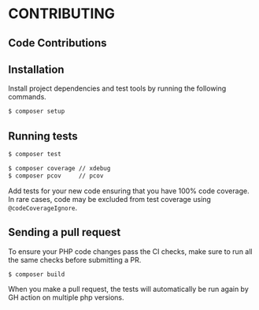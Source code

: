 # CONTRIBUTING

## Code Contributions

## Installation

Install project dependencies and test tools by running the following commands.

```bash
$ composer setup
```

## Running tests

```bash
$ composer test
```
```bash
$ composer coverage // xdebug
$ composer pcov     // pcov
```

Add tests for your new code ensuring that you have 100% code coverage.
In rare cases, code may be excluded from test coverage using `@codeCoverageIgnore`.

## Sending a pull request

To ensure your PHP code changes pass the CI checks, make sure to run all the same checks before submitting a PR.

```bash
$ composer build
```

When you make a pull request, the tests will automatically be run again by GH action on multiple php versions.
